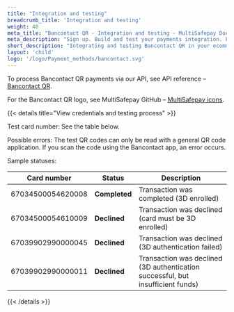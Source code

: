 ```yaml
---
title: "Integration and testing"
breadcrumb_title: 'Integration and testing'
weight: 40
meta_title: "Bancontact QR - Integration and testing - MultiSafepay Docs"
meta_description: "Sign up. Build and test your payments integration. Explore our products and services. Use our API reference, SDKs, and wrappers. Get support."
short_description: "Integrating and testing Bancontact QR in your ecommerce platform"
layout: 'child'
logo: '/logo/Payment_methods/bancontact.svg'
---
```


To process Bancontact QR payments via our API, see API reference – [Bancontact QR](/api/#bancontact-qr).

For the Bancontact QR logo, see MultiSafepay GitHub – [MultiSafepay icons](https://github.com/MultiSafepay/MultiSafepay-icons).

{{< details title="View credentials and testing process" >}}

Test card number: See the table below.

Possible errors: The test QR codes can only be read with a general QR code application. If you scan the code using the Bancontact app, an error occurs.

Sample statuses:

| Card number| Status    | Description              |
| ---------| --------- | ------------------------ |
| 67034500054620008 | **Completed** | Transaction was completed (3D enrolled) |
| 67034500054610009| **Declined**  | Transaction was declined (card must be 3D enrolled) |
| 67039902990000045| **Declined**  | Transaction was declined (3D authentication failed) |
| 67039902990000011| **Declined**  | Transaction was declined (3D authentication successful, but insufficient funds) |

{{< /details >}}